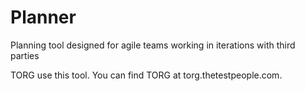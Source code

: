 # Planner

Planning tool designed for agile teams working in iterations with third parties

TORG use this tool. You can find TORG at torg.thetestpeople.com.

